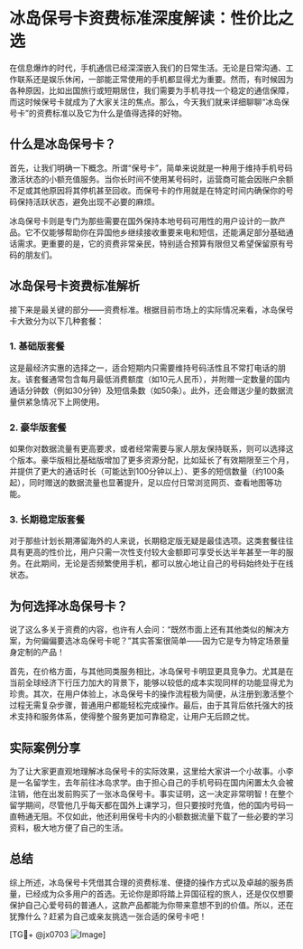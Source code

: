# 冰岛保号卡资费标准深度解读：性价比之选

在信息爆炸的时代，手机通信已经深深嵌入我们的日常生活。无论是日常沟通、工作联系还是娱乐休闲，一部能正常使用的手机都显得尤为重要。然而，有时候因为各种原因，比如出国旅行或短期居住，我们需要为手机寻找一个稳定的通信保障，而这时候保号卡就成为了大家关注的焦点。那么，今天我们就来详细聊聊“冰岛保号卡”的资费标准以及它为什么是值得选择的好物。

## 什么是冰岛保号卡？

首先，让我们明确一下概念。所谓“保号卡”，简单来说就是一种用于维持手机号码激活状态的小额充值服务。当你长时间不使用某号码时，运营商可能会因账户余额不足或其他原因将其停机甚至回收。而保号卡的作用就是在特定时间内确保你的号码保持活跃状态，避免出现不必要的麻烦。

冰岛保号卡则是专门为那些需要在国外保持本地号码可用性的用户设计的一款产品。它不仅能够帮助你在异国他乡继续接收重要来电和短信，还能满足部分基础通话需求。更重要的是，它的资费非常亲民，特别适合预算有限但又希望保留原有号码的朋友们。

## 冰岛保号卡资费标准解析

接下来是最关键的部分——资费标准。根据目前市场上的实际情况来看，冰岛保号卡大致分为以下几种套餐：

### 1. 基础版套餐
这是最经济实惠的选择之一，适合短期内只需要维持号码活性且不常打电话的朋友。该套餐通常包含每月最低消费额度（如10元人民币），并附赠一定数量的国内通话分钟数（例如30分钟）及短信条数（如50条）。此外，还会赠送少量的数据流量供紧急情况下上网使用。

### 2. 豪华版套餐
如果你对数据流量有更高要求，或者经常需要与家人朋友保持联系，则可以选择这个版本。豪华版相比基础版增加了更多资源分配，比如延长了有效期限至三个月，并提供了更大的通话时长（可能达到100分钟以上）、更多的短信数量（约100条起），同时赠送的数据流量也显著提升，足以应付日常浏览网页、查看地图等功能。

### 3. 长期稳定版套餐
对于那些计划长期滞留海外的人来说，长期稳定版无疑是最佳选项。这类套餐往往具有更高的性价比，用户只需一次性支付较大金额即可享受长达半年甚至一年的服务。在此期间，无论是否频繁使用手机，都可以放心地让自己的号码始终处于在线状态。

## 为何选择冰岛保号卡？

说了这么多关于资费的内容，也许有人会问：“既然市面上还有其他类似的解决方案，为何偏偏要选冰岛保号卡呢？”其实答案很简单——因为它是专为特定场景量身定制的产品！

首先，在价格方面，与其他同类服务相比，冰岛保号卡明显更具竞争力。尤其是在当前全球经济下行压力加大的背景下，能够以较低的成本实现同样的功能显得尤为珍贵。其次，在用户体验上，冰岛保号卡的操作流程极为简便，从注册到激活整个过程无需复杂步骤，普通用户都能轻松完成操作。最后，由于其背后依托强大的技术支持和服务体系，使得整个服务更加可靠稳定，让用户无后顾之忧。

## 实际案例分享

为了让大家更直观地理解冰岛保号卡的实际效果，这里给大家讲一个小故事。小李是一名留学生，去年前往冰岛求学。由于担心自己的手机号码在国内闲置太久会被注销，他在出发前购买了一张冰岛保号卡。事实证明，这一决定非常明智！在整个留学期间，尽管他几乎每天都在国外上课学习，但只要按时充值，他的国内号码一直畅通无阻。不仅如此，他还利用保号卡内的小额数据流量下载了一些必要的学习资料，极大地方便了自己的生活。

## 总结

综上所述，冰岛保号卡凭借其合理的资费标准、便捷的操作方式以及卓越的服务质量，已经成为众多用户的首选。无论你是即将踏上异国征程的旅人，还是仅仅想要保护自己心爱号码的普通人，这款产品都能为你带来意想不到的价值。所以，还在犹豫什么？赶紧为自己或亲友挑选一张合适的保号卡吧！

[TG💪+ @jx0703 ![Image](https://github.com/user-attachments/assets/dbca1d08-cadb-493c-b0ec-ad6f7a83f270)]